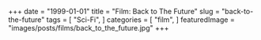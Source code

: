+++
date = "1999-01-01"
title = "Film: Back to The Future"
slug = "back-to-the-future"
tags = [
    "Sci-Fi",
]
categories = [
    "film",
]
featuredImage = "images/posts/films/back_to_the_future.jpg"
+++

